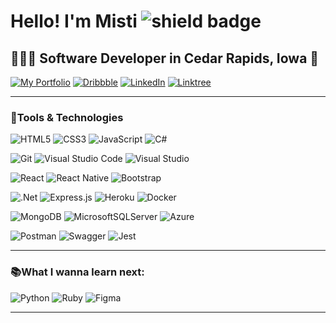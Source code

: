 # Hello! I'm Misti ![shield badge](https://img.shields.io/badge/%F0%9F%A9%B7-miski-%23EA4C89?style=plastic&logo=react)

## 👩🏻‍💻 Software Developer in Cedar Rapids, Iowa 🌽

[![My Portfolio](https://img.shields.io/badge/-Portfolio-%23EA4C89?style=plastic&logo=react)](https://mistidinzy.com)
[![Dribbble](https://img.shields.io/badge/Dribbble-EA4C89?style=plastic&logo=dribbble&logoColor=white)](https://dribbble.com/mistidinzy)
[![LinkedIn](https://img.shields.io/badge/LinkedIn-%23EA4C89.svg?style=plastic&logo=linkedin&logoColor=white)](https://www.linkedin.com/in/mistidinzy/)
[![Linktree](https://img.shields.io/badge/Linktree-%23EA4C89?style=plastic&logo=linktree&logoColor=white)](https://linktr.ee/mdinzy) 

---

### 🥞Tools & Technologies

![HTML5](https://img.shields.io/badge/HTML5-%23E34F26.svg?style=plastic&logo=html5&logoColor=white)
![CSS3](https://img.shields.io/badge/CSS3-%231572B6.svg?style=plastic&logo=css3&logoColor=white)
![JavaScript](https://img.shields.io/badge/JavaScript-%23323330.svg?style=plastic&logo=javascript&logoColor=%23F7DF1E)
![C#](https://img.shields.io/badge/C%23-%23239120.svg?style=plastic&logo=c-sharp&logoColor=white) 

![Git](https://img.shields.io/badge/git-%23F05033.svg?style=plastic&logo=git&logoColor=white)
![Visual Studio Code](https://img.shields.io/badge/Visual%20Studio%20Code-0078d7.svg?style=plastic&logo=visual-studio-code&logoColor=white)
![Visual Studio](https://img.shields.io/badge/Visual%20Studio-5C2D91.svg?style=plastic&logo=visual-studio&logoColor=white)
  
![React](https://img.shields.io/badge/React-%2320232a.svg?style=plastic&logo=react&logoColor=%2361DAFB)
![React Native](https://img.shields.io/badge/React_Native-%2320232a.svg?style=plastic&logo=react&logoColor=%2361DAFB)
![Bootstrap](https://img.shields.io/badge/Bootstrap-%23563D7C.svg?style=plastic&logo=bootstrap&logoColor=white) 
  
![.Net](https://img.shields.io/badge/.NET-5C2D91?style=plastic&logo=.net&logoColor=white)
![Express.js](https://img.shields.io/badge/Express.js-%23404d59.svg?style=plastic&logo=express&logoColor=%2361DAFB)
![Heroku](https://img.shields.io/badge/Heroku-%23430098.svg?style=plastic&logo=heroku&logoColor=white)
![Docker](https://img.shields.io/badge/Docker-%230db7ed.svg?style=plastic&logo=docker&logoColor=white)

![MongoDB](https://img.shields.io/badge/MongoDB-%234ea94b.svg?style=plastic&logo=mongodb&logoColor=white)
![MicrosoftSQLServer](https://img.shields.io/badge/Microsoft%20SQL%20Server-CC2927?style=plastic&logo=microsoft%20sql%20server&logoColor=white)
![Azure](https://img.shields.io/badge/Azure-%230072C6.svg?style=plastic&logo=microsoftazure&logoColor=white)

![Postman](https://img.shields.io/badge/Postman-FF6C37?style=plastic&logo=postman&logoColor=white)
![Swagger](https://img.shields.io/badge/-Swagger-%23Clojure?style=plastic&logo=swagger&logoColor=white)
![Jest](https://img.shields.io/badge/-Jest-%23C21325?style=plastic&logo=jest&logoColor=white)

---
 
### 📚What I wanna learn next:

![Python](https://img.shields.io/badge/Python-3670A0?style=plastic&logo=python&logoColor=ffdd54)
![Ruby](https://img.shields.io/badge/Ruby-%23CC342D.svg?style=plastic&logo=ruby&logoColor=white)
![Figma](https://img.shields.io/badge/Figma-%23F24E1E.svg?style=plastic&logo=figma&logoColor=white)  

---
